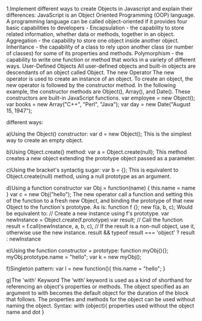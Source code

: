 1.Implement different ways to create Objects in Javascript and explain their differences:
    JavaScript is an Object Oriented Programming (OOP) language. A programming language can be called object-oriented if it provides four basic capabilities to developers -
   Encapsulation - the capability to store related information, whether data or methods, together in an object.
   Aggregation - the capability to store one object inside another object.
   Inheritance - the capability of a class to rely upon another class (or number of classes) for some of its properties and methods.
  Polymorphism - the capability to write one function or method that works in a variety of different ways.
  User-Defined Objects
  All user-defined objects and built-in objects are descendants of an object called Object.
  The new Operator
  The new operator is used to create an instance of an object. To create an object, the new operator is followed by the constructor method.
  In the following example, the constructor methods are Object(), Array(), and Date(). These constructors are built-in JavaScript functions.
  var employee = new Object();
  var books = new Array("C++", "Perl", "Java");
  var day = new Date("August 15, 1947");
  
  
different ways:

a)Using the Object() constructor:
   var d = new Object();
   This is the simplest way to create an empty object.
   
   
   
b)Using Object.create() method:
   var a = Object.create(null);
   This method creates a new object extending the prototype object passed as a parameter.
   
   
c)Using the bracket's syntactig sugar:
   var b = {};
   This is equivalent to Object.create(null) method, using a null prototype as an argument.
   
   
d)Using a function constructor
  var Obj = function(name) {
  this.name = name
  }
  var c = new Obj("hello"); 
  The new operator call a function and setting this of the function to a fresh new Object, 
  and binding the prototype of that new Object to the function's prototype. As is:
  function f {};
  new f(a, b, c);
  Would be equivalent to: 
  // Create a new instance using f's prototype.
  var newInstance = Object.create(f.prototype)
  var result;
  // Call the function
  result = f.call(newInstance, a, b, c),
  // If the result is a non-null object, use it, otherwise use the new instance.
  result && typeof result === 'object' ? result : newInstance
  
  
e)Using the function constructor + prototype:
   function myObj(){};
   myObj.prototype.name = "hello";
   var k = new myObj();
   
   
f)Singleton pattern:
   var l = new function(){
  this.name = "hello";
  }
  
  
g)The 'with' Keyword
   The ‘with’ keyword is used as a kind of shorthand for referencing an object's properties or methods.
   The object specified as an argument to with becomes the default object for the duration of the block that follows. The properties and methods for the object can be used 
   without naming the object.
    Syntax:
   with (object){
   properties used without the object name and dot
    }

